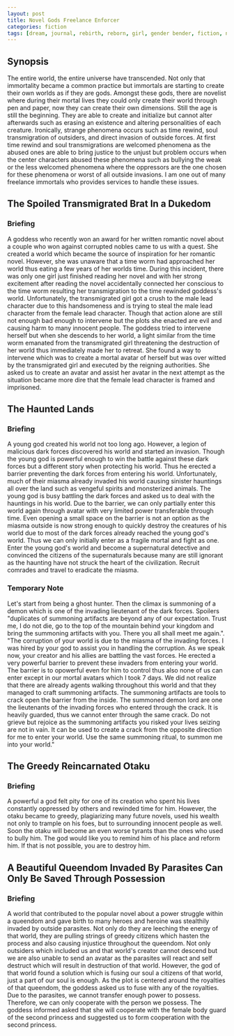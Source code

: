 ```yaml
---
layout: post
title: Novel Gods Freelance Enforcer
categories: fiction
tags: [dream, journal, rebirth, reborn, girl, gender bender, fiction, novel]
---
```


## Synopsis

The entire world, the entire universe have transcended. Not only that immortality became a common practice but immortals are starting to create their own worlds as if they are gods. Amongst these gods, there are novelist where during their mortal lives they could only create their world through pen and paper, now they can create their own dimensions. Still the age is still the beginning. They are able to create and initialize but cannot alter afterwards such as erasing an existence and altering personalities of each creature. Ironically, strange phenomena occurs such as time rewind, soul transmigration of outsiders, and direct invasion of outside forces. At first time rewind and soul transmigrations are welcomed phenomena as the abused ones are able to bring justice to the unjust but problem occurs when the center characters abused these phenomena such as bullying the weak or the less welcomed phenomena where the oppressors are the one chosen for these phenomena or worst of all outside invasions. I am one out of many freelance immortals who provides services to handle these issues.

## The Spoiled Transmigrated Brat In a Dukedom

### Briefing

A goddess who recently won an award for her written romantic novel about a couple who won against corrupted nobles came to us with a quest. She created a world which became the source of inspiration for her romantic novel. However, she was unaware that a time worm had approached her world thus eating a few years of her worlds time. During this incident, there was only one girl just finished reading her novel and with her strong excitement after reading the novel accidentally connected her conscious to the time worm resulting her transmigration to the time rewinded goddess's world. Unfortunately, the transmigrated girl got a crush to the male lead character due to this handsomeness and is trying to steal the male lead character from the female lead character. Though that action alone are still not enough bad enough to intervene but the plots she enacted are evil and causing harm to many innocent people. The goddess tried to intervene herself but when she descends to her world, a light similar from the time worm emanated from the transmigrated girl threatening the destruction of her world thus immediately made her to retreat. She found a way to intervene which was to create a mortal avatar of herself but was over witted by the transmigrated girl and executed by the reigning authorities. She asked us to create an avatar and assist her avatar in the next attempt as the situation became more dire that the female lead character is framed and imprisoned.

## The Haunted Lands

### Briefing

A young god created his world not too long ago. However, a legion of malicious dark forces discovered his world and started an invasion. Though the young god is powerful enough to win the battle against these dark forces but a different story when protecting his world. Thus he erected a barrier preventing the dark forces from entering his world. Unfortunately, much of their miasma already invaded his world causing sinister hauntings all over the land such as vengeful spirits and monsterized animals. The young god is busy battling the dark forces and asked us to deal with the hauntings in his world. Due to the barrier, we can only partially enter this world again through avatar with very limited power transferable through time. Even opening a small space on the barrier is not an option as the miasma outside is now strong enough to quickly destroy the creatures of his world due to most of the dark forces already reached the young god's world. Thus we can only initially enter as a fragile mortal and fight as one. Enter the young god's world and become a supernatural detective and convinced the citizens of the supernaturals because many are still ignorant as the haunting have not struck the heart of the civilization. Recruit comrades and travel to eradicate the miasma.

### Temporary Note

Let's start from being a ghost hunter. Then the climax is summoning of a demon which is one of the invading lieutenant of the dark forces. Spoilers "duplicates of summoning artifacts are beyond any of our expectation. Trust me, I do not die, go to the top of the mountain behind your kingdom and bring the summoning artifacts with you. There you all shall meet me again.". "The corruption of your world is due to the miasma of the invading forces. I was hired by your god to assist you in handling the corruption. As we speak now, your creator and his allies are battling the vast forces. He erected a very powerful barrier to prevent these invaders from entering your world. The barrier is to opowerful even for him to control thus also none of us can enter except in our mortal avatars which I took 7 days. We did not realize that there are already agents walking throughout this world and that they managed to craft summoning artifacts. The summoning artifacts are tools to crack open the barrier from the inside. The summoned demon lord are one the lieutenants of the invading forces who entered through the crack. It is heavily guarded, thus we cannot enter through the same crack. Do not grieve but rejoice as the summoning artifacts you risked your lives seizing are not in vain. It can be used to create a crack from the opposite direction for me to enter your world. Use the same summoning ritual, to summon me into your world."

## The Greedy Reincarnated Otaku

### Briefing

A powerful a god felt pity for one of its creation who spent his lives constantly oppressed by others and rewinded time for him. However, the otaku became to greedy, plagiarizing many future novels, used his wealth not only to trample on his foes, but to surrounding innocent people as well. Soon the otaku will become an even worse tyrants than the ones who used to bully him. The god would like you to remind him of his place and reform him. If that is not possible, you are to destroy him.

## A Beautiful Queendom Invaded By Parasites Can Only Be Saved Through Possession

### Briefing

A world that contributed to the popular novel about a power struggle within a queendom and gave birth to many heroes and heroine was stealthily invaded by outside parasites. Not only do they are leeching the energy of that world, they are pulling strings of greedy citizens which hasten the process and also causing injustice throughout the queendom. Not only outsiders which included us and that world's creator cannot descend but we are also unable to send an avatar as the parasites will react and self destruct which will result in destruction of that world. However, the god of that world found a solution which is fusing our soul a citizens of that world, just a part of our soul is enough. As the plot is centered around the royalties of that queendom, the goddess asked us to fuse with any of the royalties. Due to the parasites, we cannot transfer enough power to possess. Therefore, we can only cooperate with the person we possess. The goddess informed asked that she will cooperate with the female body guard of the second princess and suggested us to form cooperation with the second princess.